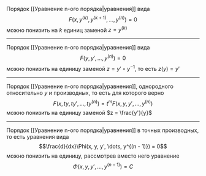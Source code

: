 Порядок [[Уравнение n-ого порядка|уравнения]] вида
$$F(x, y^{(k)}, y^{(k + 1)}, \dots, y^{(n)}) = 0$$
можно понизить на $k$ единиц заменой $z = y^{(k)}$

---

Порядок [[Уравнение n-ого порядка|уравнения]] вида
$$F(y, y', \dots, y^{(n)}) = 0$$
можно понизить на единицу заменой $z = y' \circ y^{-1}$, то есть $z(y) = y'$

---

Порядок [[Уравнение n-ого порядка|уравнения]], однородного относительно $y$ и производных, то есть для которого верно
$$F(x, ty, ty', \dots, ty^{(n)}) = t^m F(x, y, y', \dots, y^{(n)})$$
можно понизить на единицу заменой $z = \frac{y'}{y}$

---

Порядок [[Уравнение n-ого порядка|уравнения]] в точных производных, то есть уравнения вида
$$\frac{d}{dx}\Phi(x, y, y', \dots, y^{(n - 1)}) = 0$$
можно понизить на единицу, рассмотрев вместо него уравнение
$$\Phi(x, y, y', \dots, y^{(n - 1)}) = C$$
